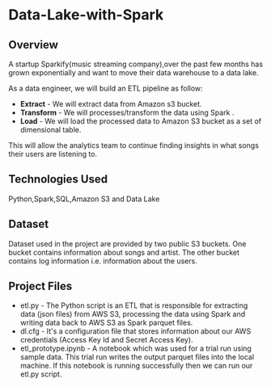 # Data-Lake-with-Spark

## Overview
A startup Sparkify(music streaming company),over the past few months has grown exponentially and want to move their data warehouse to a data lake.

As a data engineer, we will build an ETL pipeline as follow:
   * **Extract** - We will extract data from Amazon s3 bucket.
   *   **Transform** - We will processes/transform the data using Spark .
   *   **Load** - We will load the processed data to Amazon S3 bucket as a set of dimensional table. 
  
This will allow the analytics team to continue finding insights in what songs their users are listening to.

## Technologies Used
Python,Spark,SQL,Amazon S3 and Data Lake


## Dataset
Dataset used in the project are provided by two public S3 buckets. One bucket contains information about songs and artist. The other bucket contains log information i.e. information about the users.


## Project Files
* etl.py - The Python script is an ETL that is responsible for extracting data (json files) from AWS S3, processing the data using Spark and writing data back to AWS S3 as Spark parquet files.
* dl.cfg - It's a configuration file that stores information about our AWS credentials (Access Key Id and Secret Access Key).
* etl_prototype.ipynb - A notebook which was used for a trial run using sample data. This trial run writes the output parquet files into the local machine. If this notebook is running successfully then we can run our etl.py script.
